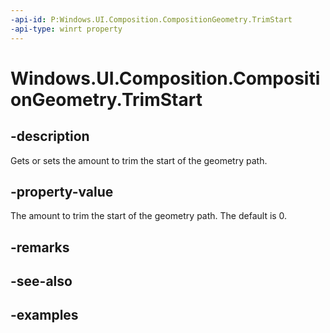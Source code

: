 ```yaml
---
-api-id: P:Windows.UI.Composition.CompositionGeometry.TrimStart
-api-type: winrt property
---
```


<!-- Property syntax.
public float TrimStart { get;  set; }
-->

# Windows.UI.Composition.CompositionGeometry.TrimStart

## -description

Gets or sets the amount to trim the start of the geometry path.



## -property-value

The amount to trim the start of the geometry path. The default is 0.

## -remarks

## -see-also

## -examples

